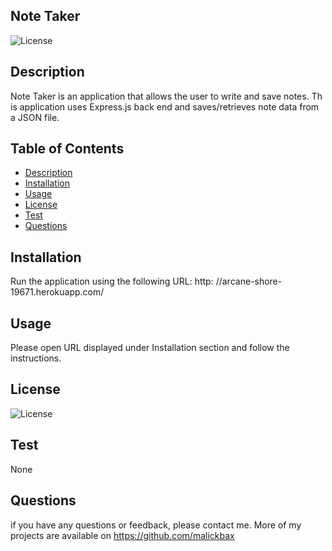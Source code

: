 
## Note Taker
![License](https://img.shields.io/badge/License-none-blue.svg)

## Description
Note Taker is an application that allows the user to write and save notes. Th
is application uses Express.js back end and saves/retrieves note data from a JSON file.

## Table of Contents
- [Description](#description)
- [Installation](#installation)
- [Usage](#usage)
- [License](#license)
- [Test](#test)
- [Questions](#questions)

## Installation
Run the application using the following URL: http:
//arcane-shore-19671.herokuapp.com/

## Usage
Please open URL displayed under Installation section and follow the instructions.

## License
![License](https://img.shields.io/badge/License-none-blue.svg)

## Test
None

## Questions
if you have any questions or feedback, please contact me. More of my projects are available on https://github.com/malickbax

